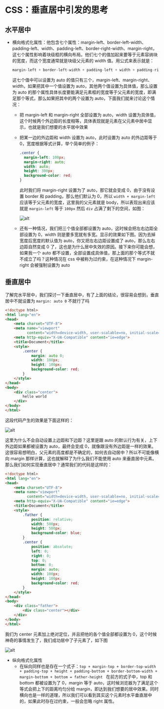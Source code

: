 # CSS：垂直居中引发的思考



## 水平居中

- 横向格式化属性：他包含七个属性：margin-left、border-left-width、padding-left、width、padding-left、border-right-width、margin-right，这七个属性影响着块级框的横向布局。他们七个的值加起来要等于元素容纳块的宽度，而这个宽度通常就是块级父元素的 width 值。用公式来表示就是：

  ```javascript
  margin-left + border-left-width + padding-left + width + padding-right + border-right-width + margin-right = father-width
  ```

  这七个值中可以设置为 auto 的值只有三个，margin-left、margin-right、width，如果把其中一个值设置为 auto，其他两个值设置为具体值，那么设置为 auto 的那个属性具体长度要能满足元素框的宽度等于父元素的宽度，即满足那个等式，那么如果把其中的两个设置为 auto，下面我们就来讨论这个情况：

  - 把 margin-left 和 margin-right 全部设置为 auto，width 设置为具体值，这个时候两个外边距的长度相等，具体表现就是元素在父元素中居中显示，也就是我们想要的水平居中效果

  - 把某一边的外边距和 width 设置为 auto，此时设置为 auto 的外边距等于 0，宽度根据等式计算，举个简单的例子：

    ```css
    .center {
      margin-left: 100px;
      margin-right: auto;
      width: auto;
      height: 300px;
      background-color: red;
    }
    ```

    此时我们将 margin-right 设置为了 auto，那它就会变成 0，由于没有设置 border 和 padding，那么他们默认为 0，所以 `width + margin-left` 应该等于父元素的宽度，这里我的父元素就是 body，所以表现出来应该就是 `margin-left` 等于  `100px` 然后 `div` 占满了剩下的空间，如图：

    ![alt](https://cdn.jsdelivr.net/gh/LauGaHo/blog-img@master/uPic/TIua17.jpg)

  - 还有一种情况，我们把三个值全部都设置为 auto，这时候会把左右边距全部设置为 0，width 则是要多宽就有多宽。显示的效果如下图。因为去掉宽度后宽度的默认值为 auto，你又把左右边距设置成了 auto，那么左右边距自然变成 0 了，这也是为什么居中失效的原因。接下来你可能会想，如果我一个 auto 都不设置，全部设置成具体值，那上面的那个等式不就不成立了吗？这种情况在 css 中被称为过约束，在这种情况下 margin-right 会被强制设置为 auto



## 垂直居中

了解完水平居中，我们探讨一下垂直居中，有了上面的结论，很容易会想到，垂直居中不就设置为 `margin: auto 0` 不就行了吗

```html
<!doctype html>
<html lang="en">
<head>
    <meta charset="UTF-8">
    <meta name="viewport"
          content="width=device-width, user-scalable=no, initial-scale=1.0, maximum-scale=1.0, minimum-scale=1.0">
    <meta http-equiv="X-UA-Compatible" content="ie=edge">
    <title>Document</title>
    <style>
        .center {
            margin: auto 0;
            width: 100px;
            height: 100px;
            background-color: red;
        }
    </style>
</head>
<body>
    <div class="center">
        hello world
    </div>
</body>
</html>
```

这段代码产生的效果是下面这样的：

![alt](https://cdn.jsdelivr.net/gh/LauGaHo/blog-img@master/uPic/ba9Gbz.jpg)

这里为什么不会自动设置上边距和下边距？这里是跟 auto 的默认行为有关，上下外边距如果都被设置为 auto，最终会变成 0，就像跟没有外边距是一样的效果。这很容易想明白，父元素的高度都是不确定的，如何去自动居中？所以不可能像横向 margin 那样计算，这也就解释了为什么我们不能使用 auto 来垂直居中元素。那么我们如何实现垂直居中？通常我们的代码是这样的：

```html
<!doctype html>
<html lang="en">
<head>
    <meta charset="UTF-8">
    <meta name="viewport"
          content="width=device-width, user-scalable=no, initial-scale=1.0, maximum-scale=1.0, minimum-scale=1.0">
    <meta http-equiv="X-UA-Compatible" content="ie=edge">
    <title>Document</title>
    <style>
        .father {
            position: relative;
            width: 500px;
            height: 500px;
            background-color: blue;
        }
        .center {
            position: absolute;
            left: 0;
            right: 0;
            top: 0;
            bottom: 0;
            margin: auto;
            width: 100px;
            height: 100px;
            background-color: red;
        }
    </style>
</head>
<body>
    <div class="father">
        <div class="center"></div>
    </div>
</body>
</html>
```

我们为 center 元素加上绝对定位，并且把他的各个值全部都设置为 0，这个时候神奇的事情发生了，我们成功居中了子元素了，如下图

![alt](https://cdn.jsdelivr.net/gh/LauGaHo/blog-img@master/uPic/GNavip.jpg)

- 纵向格式化属性
  - 在纵向同样也是存在一个式子：`top + margin-top + border-top-width + padding-top + height + padding-bottom + border-bottom-width + margin-bottom + bottom = father-height ` 在前方的式子中，top 和 bottom 都被设置为了 0，margin 等于 auto，这时候浏览器为了满足这个等式会把上下的距离均匀分给 margin，即达到我们想要的居中效果。同时横向也是一样的道理，所以我们可以看到其实这个元素时水平垂直居中的，如果此时存在过约束，一般会忽略 right 属性。